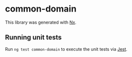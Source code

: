 # common-domain

This library was generated with [Nx](https://nx.dev).

## Running unit tests

Run `ng test common-domain` to execute the unit tests via [Jest](https://jestjs.io).
